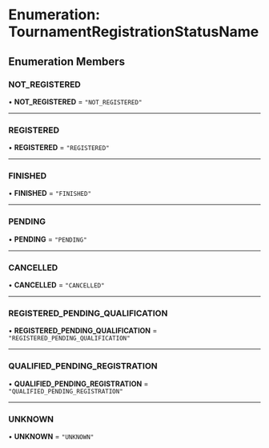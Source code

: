 # Enumeration: TournamentRegistrationStatusName

## Enumeration Members

### NOT\_REGISTERED

• **NOT\_REGISTERED** = ``"NOT_REGISTERED"``

___

### REGISTERED

• **REGISTERED** = ``"REGISTERED"``

___

### FINISHED

• **FINISHED** = ``"FINISHED"``

___

### PENDING

• **PENDING** = ``"PENDING"``

___

### CANCELLED

• **CANCELLED** = ``"CANCELLED"``

___

### REGISTERED\_PENDING\_QUALIFICATION

• **REGISTERED\_PENDING\_QUALIFICATION** = ``"REGISTERED_PENDING_QUALIFICATION"``

___

### QUALIFIED\_PENDING\_REGISTRATION

• **QUALIFIED\_PENDING\_REGISTRATION** = ``"QUALIFIED_PENDING_REGISTRATION"``

___

### UNKNOWN

• **UNKNOWN** = ``"UNKNOWN"``
